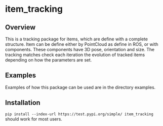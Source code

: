 # item_tracking

## Overview
This is a tracking package for items, which are define with a complete structure.
Item can be define either by PointCloud as define in ROS, or with components.
These components have 3D pose, orientation and size.
The tracking matches check each iteration the evolution of tracked items depending on how the parameters are set.

## Examples
Examples of how this package can be used are in the directory examples.

## Installation
`pip install --index-url https://test.pypi.org/simple/ item_tracking` should work for most users.
